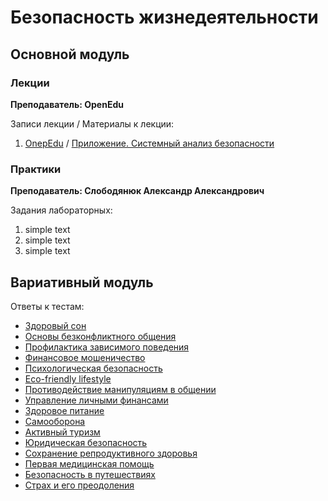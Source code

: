 # Безопасность жизнедеятельности

## Основной модуль

### Лекции

**Преподаватель: OpenEdu**

Записи лекции / Материалы к лекции:

1. [OnepEdu](https://openedu.ru/) / [Приложение. Системный анализ безопасности](https://drive.google.com/file/d/1-Ym0zFyD_ddeWU8DNoK9VZaIIg3Ky3hl/view?usp=sharing)

### Практики

**Преподаватель: Слободянюк Александр Александрович**

Задания лабораторных:

1. simple text
2. simple text
3. simple text
   
## Вариативный модуль

Ответы к тестам:

* [Здоровый сон](https://info-m3203.tech/empty)
* [Основы безконфликтного общения](https://info-m3203.tech/empty)
* [Профилактика зависимого поведения](https://info-m3203.tech/empty)
* [Финансовое мошеничество](https://info-m3203.tech/empty)
* [Психологическая безопасность](https://info-m3203.tech/empty)
* [Eco-friendly lifestyle](https://info-m3203.tech/empty)
* [Противодействие манипуляциям в общении](https://info-m3203.tech/empty)
* [Управление личными финансами](https://info-m3203.tech/empty)
* [Здоровое питание](https://info-m3203.tech/empty)
* [Самооборона](https://info-m3203.tech/empty)
* [Активный туризм](https://info-m3203.tech/empty)
* [Юридическая безопасность](https://info-m3203.tech/empty)
* [Сохранение репродуктивного здоровья](https://info-m3203.tech/empty)
* [Первая медицинская помощь](https://info-m3203.tech/empty)
* [Безопасность в путешествиях](https://info-m3203.tech/empty)
* [Страх и его преодоления](https://info-m3203.tech/empty)

